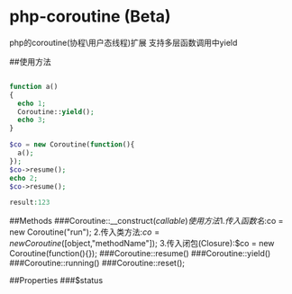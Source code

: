 # php-coroutine (Beta)
php的coroutine(协程\用户态线程)扩展 支持多层函数调用中yield



##使用方法
```php

function a()
{
  echo 1;
  Coroutine::yield();
  echo 3;
}

$co = new Coroutine(function(){
  a();
});
$co->resume();
echo 2;
$co->resume();

result:123
```
##Methods
###Coroutine::__construct($callable)
  使用方法
  1.传入函数名:$co = new Coroutine("run");
  2.传入类方法:$co = new Coroutine([$object,"methodName"]);
  3.传入闭包(Closure):$co = new Coroutine(function(){});
###Coroutine::resume()
###Coroutine::yield()
###Coroutine::running()
###Coroutine::reset();

##Properties
###$status
